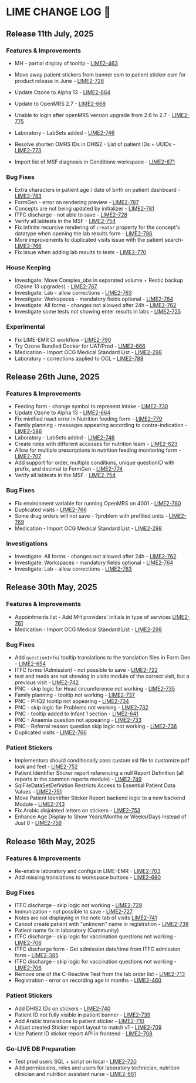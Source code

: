 # LIME CHANGE LOG 🚀

## Release 11th July, 2025

### Features & Improvements

- MH - partial display of tooltip - [LIME2-463](https://msf-ocg.atlassian.net/browse/LIME2-463)
- Move away patient stickers from banner esm to patient sticker esm for product release in June - [LIME2-726](https://msf-ocg.atlassian.net/browse/LIME2-726)

- Update Ozone to Alpha 13 - [LIME2-664](https://msf-ocg.atlassian.net/browse/LIME2-664)
- Update to OpenMRS 2.7 - [LIME2-668](https://msf-ocg.atlassian.net/browse/LIME2-668)
- Unable to login after openMRS version upgrade from 2.6 to 2.7 - [LIME2-775](https://msf-ocg.atlassian.net/browse/LIME2-775)
- Laboratory - LabSets added - [LIME2-746](https://msf-ocg.atlassian.net/browse/LIME2-746)
- Resolve shorten OMRS IDs in DHIS2 - List of patient IDs + UUIDs - [LIME2-773](https://msf-ocg.atlassian.net/browse/LIME2-773)
- Import list of MSF diagnosis in Conditions workspace - [LIME2-671](https://msf-ocg.atlassian.net/browse/LIME2-671)

### Bug Fixes

- Extra characters in patient age / date of birth on patient dashboard - [LIME2-783](https://msf-ocg.atlassian.net/browse/LIME2-783)
- FormGen - error on rendering preview - [LIME2-787](https://msf-ocg.atlassian.net/browse/LIME2-787)
- Concepts are not being updated by initializer - [LIME2-781](https://msf-ocg.atlassian.net/browse/LIME2-781)
- ITFC discharge - not able to save - [LIME2-728](https://msf-ocg.atlassian.net/browse/LIME2-728)
- Verify all labtests in the MSF - [LIME2-754](https://msf-ocg.atlassian.net/browse/LIME2-754)
- Fix infinite recursive rendering of `creator` property for the concept's datatype when opening the lab results form - [LIME2-786](https://msf-ocg.atlassian.net/browse/LIME2-786)
- More improvements to duplicated visits issue with the patient search- [LIME2-766](https://msf-ocg.atlassian.net/browse/LIME2-766)
- Fix issue when adding lab results to tests - [LIME2-770](https://msf-ocg.atlassian.net/browse/LIME2-770)

### House Keeping

- Investigate: Move Complex_obs in separated volume + Restic backup (Ozone 13 upgrades) - [LIME2-767](https://msf-ocg.atlassian.net/browse/LIME2-767)
- Investigate: Lab - allow corrections - [LIME2-763](https://msf-ocg.atlassian.net/browse/LIME2-763)
- Investigate: Workspaces - mandatory fields optional - [LIME2-764](https://msf-ocg.atlassian.net/browse/LIME2-764)
- Investigate: All forms - changes not allowed after 24h - [LIME2-762](https://msf-ocg.atlassian.net/browse/LIME2-762)
- Investigate some tests not showing enter results in labs - [LIME2-725](https://msf-ocg.atlassian.net/browse/LIME2-725)

### Experimental

- Fix LIME-EMR CI workflow - [LIME2-790](https://msf-ocg.atlassian.net/browse/LIME2-790)
- Try Ozone Bundled Docker for UAT/Prod - [LIME2-666](https://msf-ocg.atlassian.net/browse/LIME2-666)
- Medication - Import OCG Medical Standard List - [LIME2-298](https://msf-ocg.atlassian.net/browse/LIME2-298)
- Laboratory - corrections applied to OCL - [LIME2-788](https://msf-ocg.atlassian.net/browse/LIME2-788)

## Release 26th June, 2025

### Features & Improvements

- Feeding form - change symbol to represent intake - [LIME2-730](https://msf-ocg.atlassian.net/browse/LIME2-730)
- Update Ozone to Alpha 13 - [LIME2-664](https://msf-ocg.atlassian.net/browse/LIME2-664)
- Fix minified react error in Nutrition feeding form - [LIME2-779](https://msf-ocg.atlassian.net/browse/LIME2-779)
- Family planning - messages appearing according to contra-indication - [LIME2-586](https://msf-ocg.atlassian.net/browse/LIME2-586)
- Laboratory - LabSets added - [LIME2-746](https://msf-ocg.atlassian.net/browse/LIME2-746)
- Create roles with different accesses for nutrition team - [LIME2-623](https://msf-ocg.atlassian.net/browse/LIME2-623)
- Allow for multiple prescriptions in nutrition feeding monitoring form - [LIME2-707](https://msf-ocg.atlassian.net/browse/LIME2-707)
- Add support for order, multiple conditions, unique questionID with prefix, and decimal to FormGen - [LIME2-774](https://msf-ocg.atlassian.net/browse/LIME2-774)
- Verify all labtests in the MSF - [LIME2-754](https://msf-ocg.atlassian.net/browse/LIME2-754)

### Bug Fixes

- Fix environment variable for running OpenMRS on 4001 - [LIME2-780](https://msf-ocg.atlassian.net/browse/LIME2-780)
- Duplicated visits - [LIME2-766](https://msf-ocg.atlassian.net/browse/LIME2-766)
- Some drug orders will not save - ?problem with prefilled units - [LIME2-769](https://msf-ocg.atlassian.net/browse/LIME2-769)
- Medication - Import OCG Medical Standard List - [LIME2-298](https://msf-ocg.atlassian.net/browse/LIME2-298)

### Investigations

- Investigate: All forms - changes not allowed after 24h - [LIME2-762](https://msf-ocg.atlassian.net/browse/LIME2-762)
- Investigate: Workspaces - mandatory fields optional - [LIME2-764](https://msf-ocg.atlassian.net/browse/LIME2-764)
- Investigate: Lab - allow corrections - [LIME2-763](https://msf-ocg.atlassian.net/browse/LIME2-763)

## Release 30th May, 2025

### Features & Improvements

- Appointments list - Add MH providers' initials in type of services [LIME2-761](https://msf-ocg.atlassian.net/browse/LIME2-761)
- Medication - Import OCG Medical Standard List - [LIME2-298](https://msf-ocg.atlassian.net/browse/LIME2-298)

### Bug Fixes

- Add `questionInfo`/ tooltip translations to the translation files in Form Gen - [LIME2-654](https://msf-ocg.atlassian.net/browse/LIME2-654)
- ITFC forms (Admission) - not possible to save - [LIME2-722](https://msf-ocg.atlassian.net/browse/LIME2-722)
- test and meds are not showing in visits module of the correct visit, but a previous visit - [LIME2-742](https://msf-ocg.atlassian.net/browse/LIME2-742)
- PNC - skip logic for Head circumference not working - [LIME2-735](https://msf-ocg.atlassian.net/browse/LIME2-735)
- Family planning - tooltip not working - [LIME2-737](https://msf-ocg.atlassian.net/browse/LIME2-737)
- PNC - PHQ2 tooltip not appearing - [LIME2-734](https://msf-ocg.atlassian.net/browse/LIME2-734)
- PNC - skip logic for Problems not working - [LIME2-732](https://msf-ocg.atlassian.net/browse/LIME2-732)
- PNC - tooltip added to Infant 1 section - [LIME2-641](https://msf-ocg.atlassian.net/browse/LIME2-641)
- PNC - Anaemia question not appearing - [LIME2-733](https://msf-ocg.atlassian.net/browse/LIME2-733)
- PNC - Referral reason question skip logic not working - [LIME2-736](https://msf-ocg.atlassian.net/browse/LIME2-736)
- Duplicated visits - [LIME2-766](https://msf-ocg.atlassian.net/browse/LIME2-766)

### Patient Stickers

- Implementors should conditionally pass custom xsl file to customize pdf look and feel - [LIME2-752](https://msf-ocg.atlassian.net/browse/LIME2-752)
- Patient Identifier Sticker report referencing a null Report Definition (all reports in the common reports module) - [LIME2-749](https://msf-ocg.atlassian.net/browse/LIME2-749)
- SqlFileDataSetDefinition Restricts Access to Essential Patient Data Values - [LIME2-751](https://msf-ocg.atlassian.net/browse/LIME2-751)
- Move Patient Identifier Sticker Report backend logic to a new backend Module - [LIME2-743](https://msf-ocg.atlassian.net/browse/LIME2-743)
- Fix Arabic disjointed letters on stickers - [LIME2-753](https://msf-ocg.atlassian.net/browse/LIME2-753)
- Enhance Age Display to Show Years/Months or Weeks/Days Instead of Just 0 - [LIME2-756](https://msf-ocg.atlassian.net/browse/LIME2-756)

## Release 16th May, 2025

### Features & Improvements

- Re-enable laboratory and configs in LIME-EMR - [LIME2-703](https://msf-ocg.atlassian.net/browse/LIME2-703)
- Add missing translations to workspace buttons - [LIME2-690](https://msf-ocg.atlassian.net/browse/LIME2-690)

### Bug Fixes

- ITFC discharge - skip logic not working - [LIME2-729](https://msf-ocg.atlassian.net/browse/LIME2-729)
- Immunization - not possible to save - [LIME2-727](https://msf-ocg.atlassian.net/browse/LIME2-727)
- Notes are not displaying in the note tab of visits [LIME2-741](https://msf-ocg.atlassian.net/browse/LIME2-741)
- Cannot create patient with "unknown" name in registration - [LIME2-738](https://msf-ocg.atlassian.net/browse/LIME2-738)
- Patient name fix in laboratory (Community)
- ITFC discharge - skip logic for vaccination questions not working - [LIME2-706](https://msf-ocg.atlassian.net/browse/LIME2-706)
- ITFC discharge form - Get admission date/time from ITFC admission form - [LIME2-385](https://msf-ocg.atlassian.net/browse/LIME2-385)
- ITFC discharge - skip logic for vaccination questions not working - [LIME2-706](https://msf-ocg.atlassian.net/browse/LIME2-706)
- Remove one of the C-Reactive Test from the lab order list - [LIME2-713](https://msf-ocg.atlassian.net/browse/LIME2-713)
- Registration - error on recording age in months - [LIME2-460](https://msf-ocg.atlassian.net/browse/LIME2-460)

### Patient Stickers

- Add DHIS2 IDs on stickers - [LIME2-740](https://msf-ocg.atlassian.net/browse/LIME2-740)
- Patient ID not fully visible in patient banner - [LIME2-739](https://msf-ocg.atlassian.net/browse/LIME2-739)
- Add Arabic translations to patient sticker - [LIME2-710](https://msf-ocg.atlassian.net/browse/LIME2-710)
- Adjust created Sticker report layout to match v1 - [LIME2-709](https://msf-ocg.atlassian.net/browse/LIME2-709)
- Use Patient ID sticker report API in frontend - [LIME2-708](https://msf-ocg.atlassian.net/browse/LIME2-708)

### Go-LIVE DB Preparation

- Test prod users SQL + script on local - [LIME2-720](https://msf-ocg.atlassian.net/browse/LIME2-720)
- Add permissions, roles and users for laboratory technician, nutrition clinician and nutrition assistant nurse - [LIME2-661](https://msf-ocg.atlassian.net/browse/LIME2-661)
